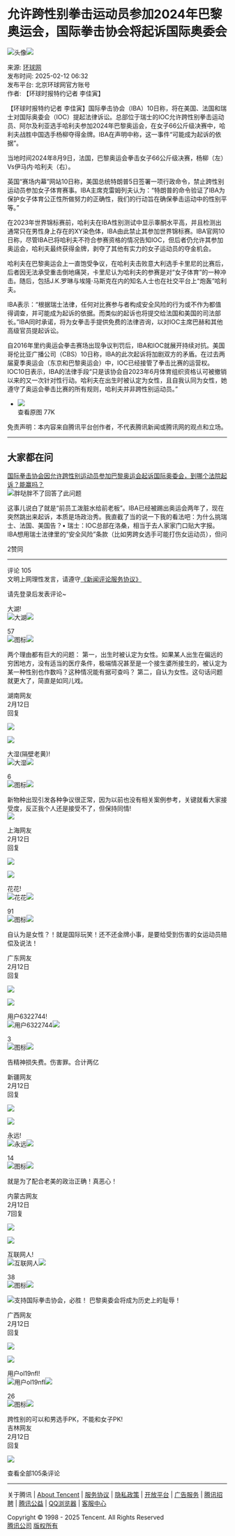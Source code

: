 # 允许跨性别拳击运动员参加2024年巴黎奥运会，国际拳击协会将起诉国际奥委会

![头像](http://inews.gtimg.com/newsapp_ls/0/210721792_100100/0)![](https://inews.gtimg.com/newsapp_bt/0/1128164013310_1586/0)

来源: [环球网](https://news.qq.com/omn/author/8QMf2Xtb6IUVuTrc)  
发布时间: 2025-02-12 06:32  
发布平台: 北京环球网官方账号  
作者: 【环球时报特约记者 李佳寅】

【环球时报特约记者 李佳寅】国际拳击协会（IBA）10日称，将在美国、法国和瑞士对国际奥委会（IOC）提起法律诉讼。总部位于瑞士的IOC允许跨性别拳击运动员、阿尔及利亚选手哈利夫参加2024年巴黎奥运会，在女子66公斤级决赛中，哈利夫战胜中国选手杨柳夺得金牌。IBA在声明中称，这一事件“可能成为起诉的依据”。

当地时间2024年8月9日，法国，巴黎奥运会拳击女子66公斤级决赛，杨柳（左）Vs伊马内·哈利夫（右）。

英国“赛场内幕”网站10日称，美国总统特朗普5日签署一项行政命令，禁止跨性别运动员参加女子体育赛事。IBA主席克雷姆列夫认为：“特朗普的命令验证了IBA为保护女子体育公正性所做努力的正确性，我们的行动旨在确保拳击运动中的性别平等。”

在2023年世界锦标赛前，哈利夫在IBA性别测试中显示睾酮水平高，并且检测出通常只在男性身上存在的XY染色体，IBA由此禁止其参加世界锦标赛。IBA官网10日称，尽管IBA已将哈利夫不符合参赛资格的情况告知IOC，但后者仍允许其参加奥运会，哈利夫最终获得金牌，剥夺了其他有实力的女子运动员的夺金机会。

哈利夫在巴黎奥运会上一直饱受争议，在哈利夫击败意大利选手卡里尼的比赛后，后者因无法承受重击倒地痛哭，卡里尼认为哈利夫的参赛是对“女子体育”的一种冲击。随后，包括J.K.罗琳与埃隆·马斯克在内的知名人士也在社交平台上“炮轰”哈利夫。

IBA表示：“根据瑞士法律，任何对比赛参与者构成安全风险的行为或不作为都值得调查，并可能成为起诉的依据。而类似的起诉也将提交给法国和美国的司法部长。”IBA同时承诺，将为女拳击手提供免费的法律咨询，以对IOC主席巴赫和其他高级官员提起诉讼。 

自2016年里约奥运会拳击赛场出现争议判罚后，IBA和IOC就展开持续对抗。美国哥伦比亚广播公司（CBS）10日称，IBA的此次起诉将加剧双方的矛盾。在过去两届夏季奥运会（东京和巴黎奥运会）中，IOC已经接管了拳击比赛的运营权。IOC10日表示，IBA的法律手段“只是该协会自2023年6月体育组织资格认可被撤销以来的又一次针对性行动。哈利夫在出生时被认定为女性，且自我认同为女性，她遵守了奥运会拳击比赛的所有规则，哈利夫并非跨性别运动员。”

- ![](https://inews.gtimg.com/om_bt/ODPq2CROidjVSLoJnfMKa2BmBC_q6kBziHx9DEE5z2t4YAA/641)  
  查看原图 77K

免责声明：本内容来自腾讯平台创作者，不代表腾讯新闻或腾讯网的观点和立场。

---

## 大家都在问

[国际拳击协会因允许跨性别运动员参加巴黎奥运会起诉国际奥委会，到哪个法院起诉？能赢吗？](https://news.qq.com/rain/a/20250212Q01L1P00)  
![胖哒胖不了回答了此问题](http://p.qpic.cn/user_pic/0/1739206183596328655/243)

这事儿说白了就是“前员工泼脏水给前老板”。IBA已经被踢出奥运会两年了，现在突然跳出来起诉，本质是场政治秀。我直截了当的说一下我的看法吧：为什么挑瑞士、法国、美国告？• 瑞士：IOC总部在洛桑，相当于去人家家门口贴大字报。IBA想用瑞士法律里的“安全风险”条款（比如男跨女选手可能打伤女运动员），但问

2赞同

---

评论 105  
文明上网理性发言，请遵守[《新闻评论服务协议》](https://new.qq.com/static/coralinfo.htm)

请先登录后发表评论~

大湖!  
![大湖](https://inews.gtimg.com/newsapp_bt/0/0107171320400_3576/0)![](https://inews.gtimg.com/newsapp_bt/0/0107171320400_3576/0)

57  
![图标](https://inews.gtimg.com/newsapp_bt/0/0624182404776_2508/0)![](https://inews.gtimg.com/newsapp_bt/0/0620195211979_1438/0)

两个理由都有巨大的问题： 第一，出生时被认定为女性。如果某人出生在偏远的穷困地方，没有适当的医疗条件，极端情况甚至是一个接生婆所接生的，被认定为某一种性别也作数吗？这种情况能有据可查吗？ 第二，自认为女性。这句话问题就更大了，简直是如同儿戏。

湖南网友  
2月12日  
回复

![](https://inews.gtimg.com/newsapp_bt/0/0331175301626_8958/0)

![](http://p.qpic.cn/user_pic/0/NPt0IZIhBYWqBYrTYSrwYA_1656930214806482689/76)

大湿(隔壁老黄)!  
![大湿](https://inews.gtimg.com/newsapp_bt/0/0107170509994_7384/0)![](https://inews.gtimg.com/newsapp_bt/0/0107170509994_7384/0)

6  
![图标](https://inews.gtimg.com/newsapp_bt/0/0624182404776_2508/0)![](https://inews.gtimg.com/newsapp_bt/0/0620195211979_1438/0)

新物种出现引发各种争议很正常，因为以前也没有相关案例参考，关键就看大家接受度，反正我个人还是接受不了，但保持同情!  
![](https://inews.gtimg.com/newsapp_bt/0/0109164358983_4653/0)

上海网友  
2月12日  
回复

![](https://inews.gtimg.com/newsapp_bt/0/0331175301626_8958/0)

![](http://thirdwx.qlogo.cn/mmopen/vi_32/Q0j4TwGTfTJUax7jXknWZpBT202l1YsicR5ciaCtCojku9KBenicygj0eC57NNEEDRmR41TXbEjibWnL34pAsre51w/132)

花花!  
![花花](https://inews.gtimg.com/newsapp_bt/0/0107171320400_3576/0)![](https://inews.gtimg.com/newsapp_bt/0/0107171320400_3576/0)

91  
![图标](https://inews.gtimg.com/newsapp_bt/0/0624182404776_2508/0)![](https://inews.gtimg.com/newsapp_bt/0/0620195211979_1438/0)

自认为是女性？！就是国际玩笑！还不还金牌小事，是要给受到伤害的女运动员赔偿及说法！

广东网友  
2月12日  
回复

![](https://inews.gtimg.com/newsapp_bt/0/0331175301626_8958/0)

![](https://inews.gtimg.com/newsapp_ls/0/15803841970/0)

用户6322744!  
![用户6322744](https://inews.gtimg.com/newsapp_bt/0/0124143012850_5524/0)![](https://inews.gtimg.com/newsapp_bt/0/0124143012850_5524/0)

3  
![图标](https://inews.gtimg.com/newsapp_bt/0/0624182404776_2508/0)![](https://inews.gtimg.com/newsapp_bt/0/0620195211979_1438/0)

告精神损失费。伤害罪。合计两亿

新疆网友  
2月12日  
回复

![](https://inews.gtimg.com/newsapp_bt/0/0331175301626_8958/0)

![](http://p.qpic.cn/user_pic/0/1722449907934939438/0)

永远!  
![永远](https://inews.gtimg.com/newsapp_bt/0/0107172303326_1514/0)![](https://inews.gtimg.com/newsapp_bt/0/0107172303326_1514/0)

14  
![图标](https://inews.gtimg.com/newsapp_bt/0/0624182404776_2508/0)![](https://inews.gtimg.com/newsapp_bt/0/0620195211979_1438/0)

就是为了配合老美的政治正确！真恶心！

内蒙古网友  
2月12日  
7回复

![](https://inews.gtimg.com/newsapp_bt/0/0331175301626_8958/0)

![](http://p.qpic.cn/user_pic/0/nhPAC42lr3jy7ykSsY6N7Q_1662703724455199175/76)

互联网人!  
![互联网人](https://inews.gtimg.com/newsapp_bt/0/0107170356404_4396/0)![](https://inews.gtimg.com/newsapp_bt/0/0107170356404_4396/0)

38  
![图标](https://inews.gtimg.com/newsapp_bt/0/0624182404776_2508/0)![](https://inews.gtimg.com/newsapp_bt/0/0620195211979_1438/0)

![](https://inews.gtimg.com/newsapp_bt/0/0625172446853_2004/0)支持国际拳击协会，必胜！ 巴黎奥委会将成为历史上的耻辱！

广西网友  
2月12日  
回复

![](https://inews.gtimg.com/newsapp_bt/0/0331175301626_8958/0)

![](https://inews.gtimg.com/newsapp_ls/0/15803841970/0)

用户ol19nfl!  
![用户ol19nfl](https://inews.gtimg.com/newsapp_bt/0/0107171320400_3576/0)![](https://inews.gtimg.com/newsapp_bt/0/0107171320400_3576/0)

26  
![图标](https://inews.gtimg.com/newsapp_bt/0/0624182404776_2508/0)![](https://inews.gtimg.com/newsapp_bt/0/0620195211979_1438/0)

跨性别的可以和男选手PK，不能和女子PK!  
吉林网友  
2月12日  
回复

![](https://inews.gtimg.com/newsapp_bt/0/0331175301626_8958/0)

查看全部105条评论

---

关于腾讯 | [About Tencent](https://www.tencent.com/en-us/index.html) | [服务协议](https://new.qq.com/static/contract.shtml) | [隐私政策](https://privacy.qq.com/mb/policy/tencent-privacypolicy) | [开放平台](https://open.tencent.com/) | [广告服务](https://e.qq.com/ads/) | [腾讯招聘](https://hr.tencent.com/) | [腾讯公益](https://gongyi.qq.com/) | [QQ浏览器](https://browser.qq.com/?from=qqnews) | [客服中心](https://service.qq.com/)

Copyright © 1998 - 2025 Tencent. All Rights Reserved  
[腾讯公司](https://www.tencent.com/) [版权所有](https://www.tencent.com/zh-cn/le/copyrightstatement.shtml)